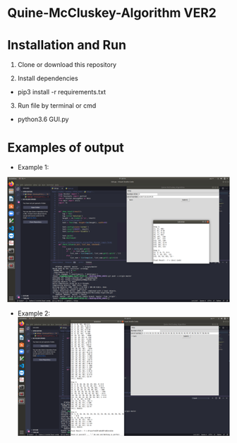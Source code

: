 # Quine-McCluskey-Algorithm VER2 

# Installation and Run

  1. Clone or download this repository 

  2. Install dependencies
   + pip3 install -r requirements.txt
  
  3. Run file by terminal or cmd 
   + python3.6 GUI.py 
 
 # Examples of output
  
  + Example 1:
  
  ![Example 1](https://github.com/congdaoduy298/Quine-McCluskey-Algorithm/blob/master/image/Screenshot%20from%202020-05-09%2023-15-11.png)
  
   + Example 2:
   ![Example 2](https://github.com/congdaoduy298/Quine-McCluskey-Algorithm/blob/master/image/Screenshot%20from%202020-05-09%2023-17-17.png)
